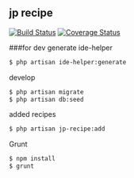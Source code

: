 ## jp recipe
[![Build Status](https://travis-ci.org/ytake/Laravel.JpRecipe.svg)](https://travis-ci.org/ytake/Laravel.JpRecipe)
[![Coverage Status](https://coveralls.io/repos/ytake/Laravel.JpRecipe/badge.png)](https://coveralls.io/r/ytake/Laravel.JpRecipe)

###for dev
generate ide-helper
```bash
$ php artisan ide-helper:generate
```

develop
```bash
$ php artisan migrate
$ php artisan db:seed
```

added recipes
```bash
$ php artisan jp-recipe:add
```


Grunt
```bash
$ npm install
$ grunt
```
